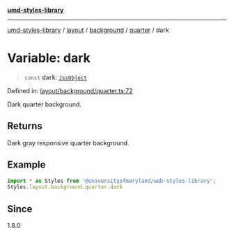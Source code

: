 [**umd-styles-library**](../../../../../../README.md)

***

[umd-styles-library](../../../../../../modules.md) / [layout](../../../../../README.md) / [background](../../../README.md) / [quarter](../README.md) / dark

# Variable: dark

> `const` **dark**: [`JssObject`](../../../../../../utilities/namespaces/transform/type-aliases/JssObject.md)

Defined in: [layout/background/quarter.ts:72](https://github.com/UMD-Digital/design-system/blob/8c958a0419ab79ba8bcba0aabd12f79a69ac5834/packages/styles/source/layout/background/quarter.ts#L72)

Dark quarter background.

## Returns

Dark gray responsive quarter background.

## Example

```typescript
import * as Styles from '@universityofmaryland/web-styles-library';
Styles.layout.background.quarter.dark
```

## Since

1.8.0

